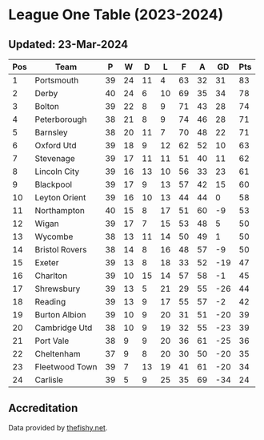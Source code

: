 # League One Table (2023-2024)
## Updated: 23-Mar-2024

| Pos | Team | P | W | D | L | F | A | GD | Pts |
| --- | --- | --- | --- | --- | --- | --- | --- | --- | --- |
| 1 | Portsmouth | 39 | 24 | 11 | 4 | 63 | 32 | 31 | 83 |
| 2 | Derby | 40 | 24 | 6 | 10 | 69 | 35 | 34 | 78 |
| 3 | Bolton | 39 | 22 | 8 | 9 | 71 | 43 | 28 | 74 |
| 4 | Peterborough | 38 | 21 | 8 | 9 | 74 | 46 | 28 | 71 |
| 5 | Barnsley | 38 | 20 | 11 | 7 | 70 | 48 | 22 | 71 |
| 6 | Oxford Utd | 39 | 18 | 9 | 12 | 62 | 52 | 10 | 63 |
| 7 | Stevenage | 39 | 17 | 11 | 11 | 51 | 40 | 11 | 62 |
| 8 | Lincoln City | 39 | 16 | 13 | 10 | 56 | 33 | 23 | 61 |
| 9 | Blackpool | 39 | 17 | 9 | 13 | 57 | 42 | 15 | 60 |
| 10 | Leyton Orient | 39 | 16 | 10 | 13 | 44 | 44 | 0 | 58 |
| 11 | Northampton | 40 | 15 | 8 | 17 | 51 | 60 | -9 | 53 |
| 12 | Wigan | 39 | 17 | 7 | 15 | 53 | 48 | 5 | 50 |
| 13 | Wycombe | 38 | 13 | 11 | 14 | 50 | 49 | 1 | 50 |
| 14 | Bristol Rovers | 38 | 14 | 8 | 16 | 48 | 57 | -9 | 50 |
| 15 | Exeter | 39 | 13 | 8 | 18 | 33 | 52 | -19 | 47 |
| 16 | Charlton | 39 | 10 | 15 | 14 | 57 | 58 | -1 | 45 |
| 17 | Shrewsbury | 39 | 13 | 5 | 21 | 29 | 55 | -26 | 44 |
| 18 | Reading | 39 | 13 | 9 | 17 | 55 | 57 | -2 | 42 |
| 19 | Burton Albion | 39 | 10 | 9 | 20 | 31 | 51 | -20 | 39 |
| 20 | Cambridge Utd | 38 | 10 | 9 | 19 | 32 | 55 | -23 | 39 |
| 21 | Port Vale | 38 | 9 | 9 | 20 | 36 | 61 | -25 | 36 |
| 22 | Cheltenham | 37 | 9 | 8 | 20 | 30 | 50 | -20 | 35 |
| 23 | Fleetwood Town | 39 | 7 | 13 | 19 | 41 | 61 | -20 | 34 |
| 24 | Carlisle | 39 | 5 | 9 | 25 | 35 | 69 | -34 | 24 |

## Accreditation 

Data provided by [thefishy.net](https://www.thefishy.net/).